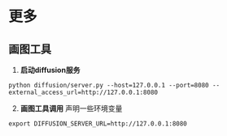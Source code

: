 # 更多
## 画图工具
1. **启动diffusion服务**
```
python diffusion/server.py --host=127.0.0.1 --port=8080 --external_access_url=http://127.0.0.1:8080
```
2. **画图工具调用**
声明一些环境变量
```
export DIFFUSION_SERVER_URL=http://127.0.0.1:8080
```
